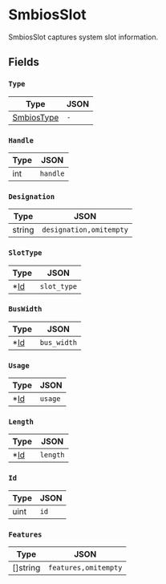 # SmbiosSlot

SmbiosSlot captures system slot information.


## Fields


### `Type`



| Type | JSON |
| ---- | -----------|
| [SmbiosType](smbios_type.md) | `-` |

### `Handle`



| Type | JSON |
| ---- | -----------|
| int | `handle` |

### `Designation`



| Type | JSON |
| ---- | -----------|
| string | `designation,omitempty` |

### `SlotType`



| Type | JSON |
| ---- | -----------|
| *[Id](id.md) | `slot_type` |

### `BusWidth`



| Type | JSON |
| ---- | -----------|
| *[Id](id.md) | `bus_width` |

### `Usage`



| Type | JSON |
| ---- | -----------|
| *[Id](id.md) | `usage` |

### `Length`



| Type | JSON |
| ---- | -----------|
| *[Id](id.md) | `length` |

### `Id`



| Type | JSON |
| ---- | -----------|
| uint | `id` |

### `Features`



| Type | JSON |
| ---- | -----------|
| []string | `features,omitempty` |
